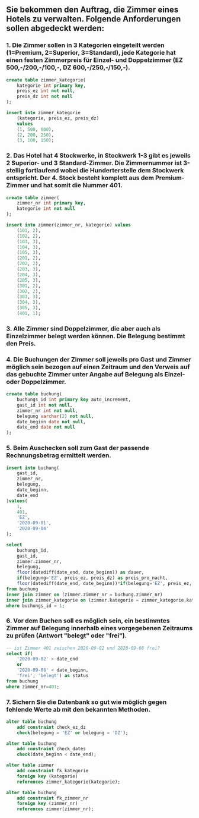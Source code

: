 ## Sie bekommen den Auftrag, die Zimmer eines Hotels zu verwalten. Folgende Anforderungen sollen abgedeckt werden:

### 1. Die Zimmer sollen in 3 Kategorien eingeteilt werden (1=Premium, 2=Superior, 3=Standard), jede Kategorie hat einen festen Zimmerpreis für Einzel- und Doppelzimmer (EZ 500,-/200,-/100,-, DZ 600,-/250,-/150,-).

```sql
create table zimmer_kategorie(
    kategorie int primary key,
    preis_ez int not null,
    preis_dz int not null
);

insert into zimmer_kategorie
    (kategorie, preis_ez, preis_dz)
    values
    (1, 500, 600),
    (2, 200, 250),
    (3, 100, 150);
```

### 2. Das Hotel hat 4 Stockwerke, in Stockwerk 1-3 gibt es jeweils 2 Superior- und 3 Standard-Zimmer. Die Zimmernummer ist 3-stellig fortlaufend wobei die Hunderterstelle dem Stockwerk entspricht. Der 4. Stock besteht komplett aus dem Premium-Zimmer und hat somit die Nummer 401.

```sql
create table zimmer(
    zimmer_nr int primary key,
    kategorie int not null
);

insert into zimmer(zimmer_nr, kategorie) values
    (101, 2),
    (102, 2),
    (103, 3),
    (104, 3),
    (105, 3),
    (201, 2),
    (202, 2),
    (203, 3),
    (204, 3),
    (205, 3),
    (301, 2),
    (302, 2),
    (303, 3),
    (304, 3),
    (305, 3),
    (401, 1);
```

### 3. Alle Zimmer sind Doppelzimmer, die aber auch als Einzelzimmer belegt werden können. Die Belegung bestimmt den Preis.

### 4. Die Buchungen der Zimmer soll jeweils pro Gast und Zimmer möglich sein bezogen auf einen Zeitraum und den Verweis auf das gebuchte Zimmer unter Angabe auf Belegung als Einzel- oder Doppelzimmer.

```sql
create table buchung(
    buchungs_id int primary key auto_increment,
    gast_id int not null,
    zimmer_nr int not null,
    belegung varchar(2) not null,
    date_beginn date not null,
    date_end date not null
);
```

### 5. Beim Auschecken soll zum Gast der passende Rechnungsbetrag ermittelt werden.

```sql
insert into buchung(
    gast_id,
    zimmer_nr,
    belegung,
    date_beginn,
    date_end
)values(
    1,
    401,
    'EZ',
    '2020-09-01',
    '2020-09-04'
);

select 
    buchungs_id, 
    gast_id, 
    zimmer.zimmer_nr, 
    belegung, 
    floor(datediff(date_end, date_beginn)) as dauer,
    if(belegung='EZ', preis_ez, preis_dz) as preis_pro_nacht,
    floor(datediff(date_end, date_beginn))*if(belegung='EZ', preis_ez, preis_dz) as preis_gesamt
from buchung
inner join zimmer on (zimmer.zimmer_nr = buchung.zimmer_nr)
inner join zimmer_kategorie on (zimmer.kategorie = zimmer_kategorie.kategorie)
where buchungs_id = 1;
```

### 6. Vor dem Buchen soll es möglich sein, ein bestimmtes Zimmer auf Belegung innerhalb eines vorgegebenen Zeitraums zu prüfen (Antwort "belegt" oder "frei").

```sql
-- ist Zimmer 401 zwischen 2020-09-02 und 2020-09-08 frei?
select if(
    '2020-09-02' > date_end 
    or
    '2020-09-08' < date_beginn, 
    'frei', 'belegt') as status
from buchung
where zimmer_nr=401;
```

### 7. Sichern Sie die Datenbank so gut wie möglich gegen fehlende Werte ab mit den bekannten Methoden.

```sql
alter table buchung 
    add constraint check_ez_dz 
    check(belegung = 'EZ' or belegung = 'DZ');

alter table buchung 
    add constraint check_dates 
    check(date_beginn < date_end);

alter table zimmer 
    add constraint fk_kategorie 
    foreign key (kategorie) 
    references zimmer_kategorie(kategorie);

alter table buchung 
    add constraint fk_zimmer_nr 
    foreign key (zimmer_nr) 
    references zimmer(zimmer_nr);
```